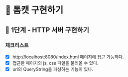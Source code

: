 # 🐯 톰캣 구현하기

## 🚀 1단계 - HTTP 서버 구현하기

### 체크리스트
 - [x] http://localhost:8080/index.html 페이지에 접근 가능하다. 
 - [x] 접근한 페이지의 js, css 파일을 불러올 수 있다. 
 - [x] uri의 QueryString을 파싱하는 기능이 있다.
